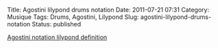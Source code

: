 Title: Agostini lilypond drums notation
Date: 2011-07-21 07:31
Category: Musique
Tags: Drums, Agostini, Lilypond
Slug: agostini-lilypond-drums-notation
Status: published

[Agostini notation lilypond
definition](files/agostini.ly)
